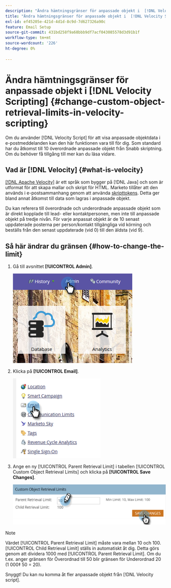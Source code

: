 ```yaml
---
description: "Ändra hämtningsgränser för anpassade objekt i  [!DNL Velocity Scripting] - Marketo Docs - produktdokumentation"
title: "Ändra hämtningsgränser för anpassade objekt i  [!DNL Velocity Scripting]"
exl-id: ef45205e-421d-4d1d-8c9d-7d627326a90c
feature: Email Setup
source-git-commit: 431bd258f9a68bbb9df7acf043085578d3d91b1f
workflow-type: tm+mt
source-wordcount: '226'
ht-degree: 0%

---
```


# Ändra hämtningsgränser för anpassade objekt i [!DNL Velocity Scripting] {#change-custom-object-retrieval-limits-in-velocity-scripting}

Om du använder [!DNL Velocity Script] för att visa anpassade objektdata i e-postmeddelanden kan den här funktionen vara till för dig. Som standard har du åtkomst till 10 överordnade anpassade objekt från Snabb skriptning. Om du behöver få tillgång till mer kan du läsa vidare.

## Vad är [!DNL Velocity] {#what-is-velocity}

[[!DNL Apache Velocity]](https://velocity.apache.org/) är ett språk som bygger på [!DNL Java] och som är utformat för att skapa mallar och skript för HTML. Marketo tillåter att den används i e-postsammanhang genom att använda [skripttokens](/help/marketo/product-docs/email-marketing/general/using-tokens/create-an-email-script-token.md). Detta ger bland annat åtkomst till data som lagras i anpassade objekt.

Du kan referera till överordnade och underordnade anpassade objekt som är direkt kopplade till lead- eller kontaktpersonen, men inte till anpassade objekt på tredje nivån. För varje anpassat objekt är de 10 senast uppdaterade posterna per person/kontakt tillgängliga vid körning och beställs från den senast uppdaterade (vid 0) till den äldsta (vid 9).

## Så här ändrar du gränsen {#how-to-change-the-limit}

1. Gå till avsnittet **[!UICONTROL Admin]**.

   ![](assets/change-custom-object-retrieval-limits-in-velocity-scripting-1.png)

1. Klicka på **[!UICONTROL Email]**.

   ![](assets/change-custom-object-retrieval-limits-in-velocity-scripting-2.png)

1. Ange en ny [!UICONTROL Parent Retrieval Limit] i tabellen [!UICONTROL Custom Object Retrieval Limits] och klicka på **[!UICONTROL Save Changes]**.

   ![](assets/change-custom-object-retrieval-limits-in-velocity-scripting-3.png)

>[!NOTE]
>
>Värdet [!UICONTROL Parent Retrieval Limit] måste vara mellan 10 och 100. [!UICONTROL Child Retrieval Limit] ställs in automatiskt åt dig. Detta görs genom att dividera 1000 med [!UICONTROL Parent Retrieval Limit]. Om du t.ex. anger gränsen för Överordnad till 50 blir gränsen för Underordnad 20 (1 000‡ 50 = 20).

Snyggt! Du kan nu komma åt fler anpassade objekt från [!DNL Velocity script].
